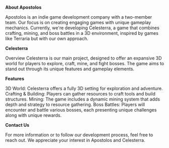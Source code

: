 **About Apostolos**

Apostolos is an indie game development company with a two-member team. Our focus is on creating engaging games with unique gameplay mechanics. Currently, we're developing Celesterra, a game that combines crafting, mining, and boss battles in a 3D environment, inspired by games like Terraria but with our own approach.

**Celesterra**

Overview
Celesterra is our main project, designed to offer an expansive 3D world for players to explore, craft, mine, and fight bosses. The game aims to stand out through its unique features and gameplay elements.

**Features**

3D World: Celesterra offers a fully 3D setting for exploration and adventure.
Crafting & Building: Players can gather resources to craft tools and build structures.
Mining: The game includes a dynamic mining system that adds depth and strategy to resource gathering.
Boss Battles: Players will encounter and battle various bosses, each presenting unique challenges along with unique rewards.

**Contact Us**

For more information or to follow our development process, feel free to reach out. We appreciate your interest in Apostolos and Celesterra.

